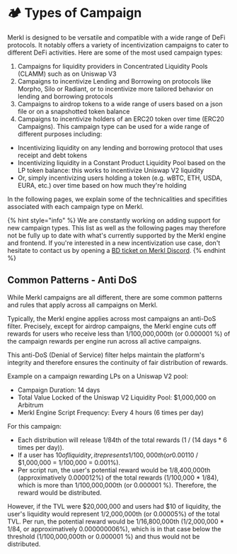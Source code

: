 # 🏕️ Types of Campaign

Merkl is designed to be versatile and compatible with a wide range of DeFi protocols. It notably offers a variety of incentivization campaigns to cater to different DeFi activities. Here are some of the most used campaign types:

1. Campaigns for liquidity providers in Concentrated Liquidity Pools (CLAMM) such as on Uniswap V3
2. Campaigns to incentivize Lending and Borrowing on protocols like Morpho, Silo or Radiant, or to incentivize more tailored behavior on lending and borrowing protocols
3. Campaigns to airdrop tokens to a wide range of users based on a json file or on a snapshotted token balance
4. Campaigns to incentivize holders of an ERC20 token over time (ERC20 Campaigns). This campaign type can be used for a wide range of different purposes including:

- Incentivizing liquidity on any lending and borrowing protocol that uses receipt and debt tokens
- Incentivizing liquidity in a Constant Product Liquidity Pool based on the LP token balance: this works to incentivize Uniswap V2 liquidity
- Or, simply incentivizing users holding a token (e.g. wBTC, ETH, USDA, EURA, etc.) over time based on how much they're holding

In the following pages, we explain some of the technicalities and specifities associated with each campaign type on Merkl.

{% hint style="info" %}
We are constantly working on adding support for new campaign types. This list as well as the following pages may therefore not be fully up to date with what's currently supported by the Merkl engine and frontend. If you're interested in a new incentivization use case, don't hesitate to contact us by opening a [BD ticket on Merkl Discord](https://www.google.com/url?q=https://discord.gg/jnYfrGxDbe&sa=D&source=docs&ust=1714726869927696&usg=AOvVaw1loOKjqz9IGEdpNjWsvrmD).
{% endhint %}

## Common Patterns - Anti DoS

While Merkl campaigns are all different, there are some common patterns and rules that apply across all campaigns on Merkl.

Typically, the Merkl engine applies across most campaigns an anti-DoS filter. Precisely, except for airdrop campaigns, the Merkl engine cuts off rewards for users who receive less than 1/100,000,000th (or 0.000001 %) of the campaign rewards per engine run across all active campaigns.

This anti-DoS (Denial of Service) filter helps maintain the platform's integrity and therefore ensures the continuity of fair distribution of rewards.

Example on a campaign rewarding LPs on a Uniswap V2 pool:

- Campaign Duration: 14 days
- Total Value Locked of the Uniswap V2 Liquidity Pool: \$1,000,000 on Arbitrum
- Merkl Engine Script Frequency: Every 4 hours (6 times per day)

For this campaign:

- Each distribution will release 1/84th of the total rewards (1 / (14 days \* 6 times per day)).
- If a user has $10 of liquidity, it represents 1/100,000th (or 0.001%) of the total TVL ($10 / \$1,000,000 = 1/100,000 = 0.001%).
- Per script run, the user's potential reward would be 1/8,400,000th (approximatively 0.000012%) of the total rewards (1/100,000 \* 1/84), which is more than 1/100,000,000th (or 0.000001 %). Therefore, the reward would be distributed.

However, if the TVL were $20,000,000 and users had $10 of liquidity, the user's liquidity would represent 1/2,000,000th (or 0.00005%) of the total TVL. Per run, the potential reward would be 1/16,800,000th (1/2,000,000 \* 1/84, or approximatively 0.000000006%), which is in that case below the threshold (1/100,000,000th or 0.000001 %) and thus would not be distributed.

